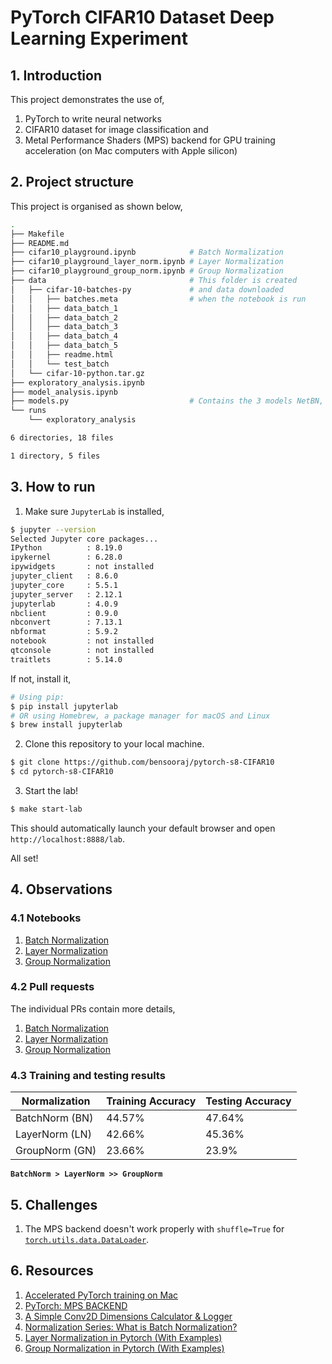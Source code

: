 # PyTorch CIFAR10 Dataset Deep Learning Experiment

## 1. Introduction
This project demonstrates the use of,
1. PyTorch to write neural networks
2. CIFAR10 dataset for image classification and
3. Metal Performance Shaders (MPS) backend for GPU training acceleration (on Mac computers with Apple silicon)

## 2. Project structure
This project is organised as shown below,
```sh
.
├── Makefile
├── README.md
├── cifar10_playground.ipynb            # Batch Normalization
├── cifar10_playground_layer_norm.ipynb # Layer Normalization
├── cifar10_playground_group_norm.ipynb # Group Normalization
├── data                                # This folder is created
│   ├── cifar-10-batches-py             # and data downloaded
│   │   ├── batches.meta                # when the notebook is run
│   │   ├── data_batch_1
│   │   ├── data_batch_2
│   │   ├── data_batch_3
│   │   ├── data_batch_4
│   │   ├── data_batch_5
│   │   ├── readme.html
│   │   └── test_batch
│   └── cifar-10-python.tar.gz
├── exploratory_analysis.ipynb
├── model_analysis.ipynb
├── models.py                           # Contains the 3 models NetBN, NetLN and NetGN
└── runs
    └── exploratory_analysis

6 directories, 18 files

1 directory, 5 files
```

## 3. How to run 
1. Make sure `JupyterLab` is installed,
```sh
$ jupyter --version
Selected Jupyter core packages...
IPython          : 8.19.0
ipykernel        : 6.28.0
ipywidgets       : not installed
jupyter_client   : 8.6.0
jupyter_core     : 5.5.1
jupyter_server   : 2.12.1
jupyterlab       : 4.0.9
nbclient         : 0.9.0
nbconvert        : 7.13.1
nbformat         : 5.9.2
notebook         : not installed
qtconsole        : not installed
traitlets        : 5.14.0
```

If not, install it,
```sh
# Using pip:
$ pip install jupyterlab
# OR using Homebrew, a package manager for macOS and Linux
$ brew install jupyterlab
```

2. Clone this repository to your local machine.
```sh
$ git clone https://github.com/bensooraj/pytorch-s8-CIFAR10
$ cd pytorch-s8-CIFAR10
```

3. Start the lab!
```sh
$ make start-lab
```
This should automatically launch your default browser and open `http://localhost:8888/lab`.

All set!

## 4. Observations
### 4.1 Notebooks
1. [Batch Normalization](./cifar10_playground.ipynb) 
2. [Layer Normalization](./cifar10_playground_layer_norm.ipynb) 
3. [Group Normalization](./cifar10_playground_group_norm.ipynb) 

### 4.2 Pull requests
The individual PRs contain more details,
1. [Batch Normalization](https://github.com/bensooraj/pytorch-s8-CIFAR10/pull/7) 
2. [Layer Normalization](https://github.com/bensooraj/pytorch-s8-CIFAR10/pull/8) 
3. [Group Normalization](https://github.com/bensooraj/pytorch-s8-CIFAR10/pull/9) 

### 4.3 Training and testing results
| Normalization | Training Accuracy | Testing Accuracy |
|---------------|-------------------|------------------|
| BatchNorm (BN) | 44.57% | 47.64% |
| LayerNorm (LN) | 42.66% | 45.36% |
| GroupNorm (GN) | 23.66% | 23.9% |

**`BatchNorm > LayerNorm >> GroupNorm`**

## 5. Challenges
1. The MPS backend doesn't work properly with `shuffle=True` for [`torch.utils.data.DataLoader`](https://pytorch.org/docs/stable/data.html#module-torch.utils.data).

## 6. Resources
1. [Accelerated PyTorch training on Mac](https://developer.apple.com/metal/pytorch/)
2. [PyTorch: MPS BACKEND](https://pytorch.org/docs/master/notes/mps.html)
3. [A Simple Conv2D Dimensions Calculator & Logger](https://charisoudis.com/blog/a-simple-conv2d-dimensions-calculator-logger)
4. [Normalization Series: What is Batch Normalization?](https://wandb.ai/wandb_fc/Normalization/reports/Normalization-Series-What-is-Batch-Norm---VmlldzoxMjk2ODcz)
5. [Layer Normalization in Pytorch (With Examples)](https://wandb.ai/wandb_fc/LayerNorm/reports/Layer-Normalization-in-Pytorch-With-Examples---VmlldzoxMjk5MTk1)
6. [Group Normalization in Pytorch (With Examples)](https://wandb.ai/wandb_fc/GroupNorm/reports/Group-Normalization-in-Pytorch-With-Examples---VmlldzoxMzU0MzMy)
